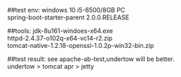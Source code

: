 ##test env:
windows 10 i5-6500/8GB PC <br/>
spring-boot-starter-parent 2.0.0.RELEASE <br/>

##tools:
jdk-8u161-windoes-x64.exe <br/>
httpd-2.4.37-o102q-x64-vc14-r2.zip <br/>
tomcat-native-1.2.18-openssl-1.0.2p-win32-bin.zip <br/>

##test result:
see apache-ab-test,undertow will be better. <br/>
undertow > tomcat apr > jetty <br/>